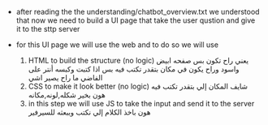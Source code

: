 * after reading the the understanding/chatbot_overview.txt we understood that now we need
    to build a UI page that take the user qustion and give it to the sttp server

* for this UI page we will use the web and to do so we will use
    1. HTML to build the structure (no logic)
        يعني راح تكون بس صفحه ابيض واسود وراح يكون في مكان بتقدر تكتب فيه
        بس اذا كتبت وكبسه أنتر على الفاضي ما راح يصير اشي
    2. CSS to make it look better (no logic)
       شايف المكان إلي بتقدر تكتب فيه هون بخير شكله,لونه,مكانه
    3. in this step we will use JS to take the input and send it to the server
    هون باخذ الكلام إلي نكتب وببعثه للسيرفير
